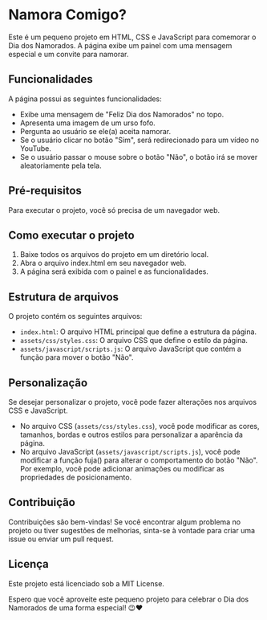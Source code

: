 # Namora Comigo?

Este é um pequeno projeto em HTML, CSS e JavaScript para comemorar o Dia dos Namorados. A página exibe um painel com uma mensagem especial e um convite para namorar.

## Funcionalidades

A página possui as seguintes funcionalidades:

* Exibe uma mensagem de "Feliz Dia dos Namorados" no topo.
* Apresenta uma imagem de um urso fofo.
* Pergunta ao usuário se ele(a) aceita namorar.
* Se o usuário clicar no botão "Sim", será redirecionado para um vídeo no YouTube.
* Se o usuário passar o mouse sobre o botão "Não", o botão irá se mover aleatoriamente pela tela.

## Pré-requisitos

Para executar o projeto, você só precisa de um navegador web.

## Como executar o projeto

1. Baixe todos os arquivos do projeto em um diretório local.
2. Abra o arquivo index.html em seu navegador web.
3. A página será exibida com o painel e as funcionalidades.

## Estrutura de arquivos

O projeto contém os seguintes arquivos:

* `index.html`: O arquivo HTML principal que define a estrutura da página.
* `assets/css/styles.css`: O arquivo CSS que define o estilo da página.
* `assets/javascript/scripts.js`: O arquivo JavaScript que contém a função para mover o botão "Não".

## Personalização

Se desejar personalizar o projeto, você pode fazer alterações nos arquivos CSS e JavaScript.

* No arquivo CSS (`assets/css/styles.css`), você pode modificar as cores, tamanhos, bordas e outros estilos para personalizar a aparência da página.
* No arquivo JavaScript (`assets/javascript/scripts.js`), você pode modificar a função fuja() para alterar o comportamento do botão "Não". Por exemplo, você pode adicionar animações ou modificar as propriedades de posicionamento.

## Contribuição

Contribuições são bem-vindas! Se você encontrar algum problema no projeto ou tiver sugestões de melhorias, sinta-se à vontade para criar uma issue ou enviar um pull request.

## Licença

Este projeto está licenciado sob a MIT License.

Espero que você aproveite este pequeno projeto para celebrar o Dia dos Namorados de uma forma especial! 😉❤️